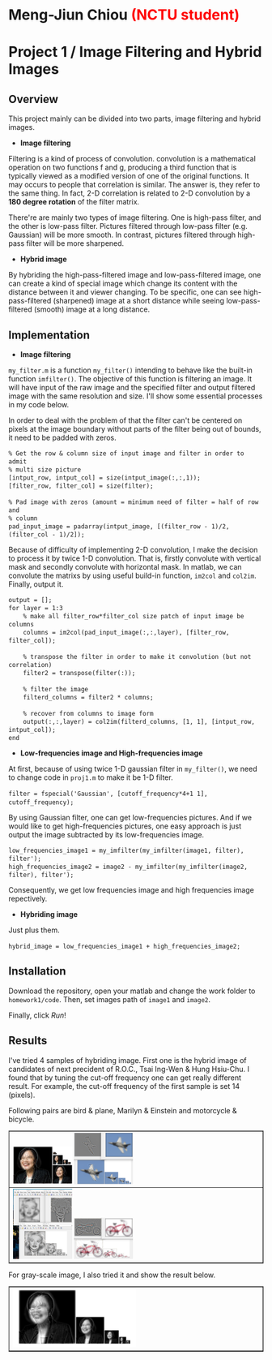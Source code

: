 # Meng-Jiun Chiou <span style="color:red">(NCTU student)</span>

# Project 1 / Image Filtering and Hybrid Images

## Overview
This project mainly can be divided into two parts, image filtering and hybrid images.

- **Image filtering**

Filtering is a kind of process of convolution. convolution is a mathematical operation on two functions f and g, producing a third function that is typically viewed as a modified version of one of the original functions. It may occurs to people that correlation is similar. The answer is, they refer to the same thing. In fact, 2-D correlation is related to 2-D convolution by a **180 degree rotation** of the filter matrix.

There're are mainly two types of image filtering. One is high-pass filter, and the other is low-pass filter. Pictures filtered through low-pass filter (e.g. Gaussian) will be more smooth. In contrast, pictures filtered through high-pass filter will be more sharpened.

- **Hybrid image**

By hybriding the high-pass-filtered image and low-pass-filtered image, one can create a kind of special image which change its content with the distance between it and viewer changing. To be specific, one can see high-pass-filtered (sharpened) image at a short distance while seeing low-pass-filtered (smooth) image at a long distance.

## Implementation
- **Image filtering**

`my_filter.m` is a function `my_filter()` intending to behave like the built-in function `imfilter()`. The objective of this function is filtering an image. It will have input of the raw image and the specified filter and output filtered image with the same resolution and size. I'll show some essential processes in my code below.

In order to deal with the problem of that the filter can't be centered on pixels at the image boundary without parts of the filter being out of bounds, it need to be padded with zeros.

```
% Get the row & column size of input image and filter in order to admit
% multi size picture
[intput_row, intput_col] = size(intput_image(:,:,1));
[filter_row, filter_col] = size(filter);

% Pad image with zeros (amount = minimum need of filter = half of row and
% column
pad_input_image = padarray(intput_image, [(filter_row - 1)/2, (filter_col - 1)/2]);
```
Because of difficulty of implementing 2-D convolution, I make the decision to process it by twice 1-D convolution. That is, firstly convolute with vertical mask and secondly convolute with horizontal mask. In matlab, we can convolute the matrixs by using useful build-in function, `im2col` and `col2im`. Finally, output it.

```
output = [];
for layer = 1:3
    % make all filter_row*filter_col size patch of input image be columns
    columns = im2col(pad_input_image(:,:,layer), [filter_row, filter_col]);
    
    % transpose the filter in order to make it convolution (but not correlation)
    filter2 = transpose(filter(:));
    
    % filter the image
    filterd_columns = filter2 * columns;
    
    % recover from columns to image form
    output(:,:,layer) = col2im(filterd_columns, [1, 1], [intput_row, intput_col]);
end
```

- **Low-frequencies image and High-frequencies image**

At first, because of using twice 1-D gaussian filter in `my_filter()`, we need to change code in `proj1.m` to make it be 1-D filter.

`filter = fspecial('Gaussian', [cutoff_frequency*4+1 1], cutoff_frequency);`

By using Gaussian filter, one can get low-frequencies pictures. And if we would like to get high-frequencies pictures, one easy approach is just output the image subtracted by its low-frequencies image.

```
low_frequencies_image1 = my_imfilter(my_imfilter(image1, filter), filter'); 
high_frequencies_image2 = image2 - my_imfilter(my_imfilter(image2, filter), filter');
```

Consequently, we get low frequencies image and high frequencies image repectively.

- **Hybriding image**

Just plus them.

`hybrid_image = low_frequencies_image1 + high_frequencies_image2;`

## Installation
Download the repository, open your matlab and change the work folder to `homework1/code`. Then, set images path of `image1` and `image2`.

Finally, click *Run*!

## Results

I've tried 4 samples of hybriding image. First one is the hybrid image of candidates of next precident of R.O.C., Tsai Ing-Wen & Hung Hsiu-Chu. I found that by tuning the cut-off frequency one can get really different result. For example, the cut-off frequency of the first sample is set 14 (pixels).

Following pairs are bird & plane, Marilyn & Einstein and motorcycle & bicycle.

<table border=1>
<tr>
<td>
<img src="../results/tsai_hung_14.jpg" width="24%"/>
<img src="../results/bird_plane_6.png"  width="24%"/>
</td>
</tr>

<tr>
<td>
<img src="../results/marilyn_einstein_6.png" width="24%"/>
<img src="../results/motor_bicycle_8.png" width="24%"/>
</td>
</tr>
</table>

For gray-scale image, I also tried it and show the result below.

<table border=1>
<tr>
<td>
<img src="../results/tsai_hung_rgb.jpg" width="50%"/>
</td>
</tr>
</table>
